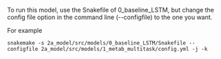 
To run this model, use the Snakefile of 0_baseline_LSTM, but change the config file option in the command line (--configfile) to the one you want.

For example

```
snakemake -s 2a_model/src/models/0_baseline_LSTM/Snakefile --configfile 2a_model/src/models/1_metab_multitask/config.yml -j -k
```
